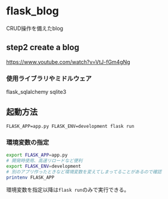 # flask_blog
CRUD操作を備えたblog

## step2 create a blog

https://www.youtube.com/watch?v=VtJ-fGm4gNg

### 使用ライブラリやミドルウェア
flask_sqlalchemy
sqlite3

## 起動方法

`FLASK_APP=app.py FLASK_ENV=development flask run`

### 環境変数の指定
```bash
export FLASK_APP=app.py
# 開発時使用、高速リロードなど便利
export FLASK_ENV=development
# 別のアプリ作ったときなど環境変数を変えてしまってることがあるので確認
printenv FLASK_APP
```

環境変数を指定以降は`flask run`のみで実行できる。